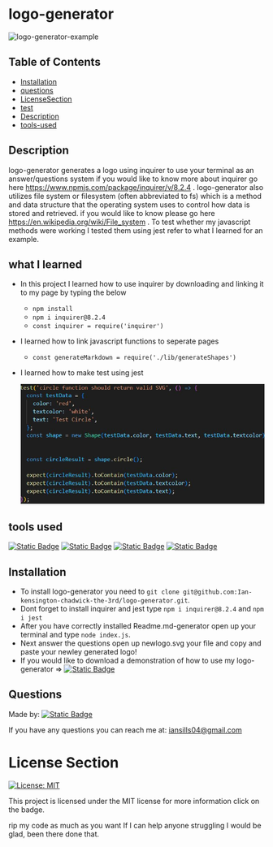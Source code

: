 # logo-generator

![logo-generator-example](./images/Untitled_%20Oct%2024,%202023%207_08%20PM.gif)


## Table of Contents

* [Installation](#installation)
* [questions](#questions)
* [LicenseSection](#license-section)
* [test](#test)
* [Description](#description)
* [tools-used](#tools-used)



## Description


logo-generator generates a logo using inquirer to use your terminal as an answer/questions system if you would like to know more about inquirer 
go here https://www.npmjs.com/package/inquirer/v/8.2.4 . 
logo-generator also utilizes file system or filesystem (often abbreviated to fs) which is a method and data structure that the operating system uses to control how data is stored and retrieved. if you would like to know please go here https://en.wikipedia.org/wiki/File_system .
To test whether my javascript methods were working I tested them using jest refer to what I learned for an example.

## what I learned

 * In this project I learned how to use inquirer by downloading and linking it to my page by typing the below
    * `npm install`
    * `npm i inquirer@8.2.4`
    * `const inquirer = require('inquirer')` 
 * I learned how to link javascript functions to seperate pages 
    * `const generateMarkdown = require('./lib/generateShapes')`
 * I learned how to make test using jest
    
    
    ![logo-test-example](./images/test.logo.JPG)
 

## tools used
[![Static Badge](https://img.shields.io/badge/node.js-red)](https://nodejs.org/en/download) 
[![Static Badge](https://img.shields.io/badge/inquirer-orange)](https://www.npmjs.com/package/inquirer/v/8.2.4) 
[![Static Badge](https://img.shields.io/badge/javascript-yellow)](https://developer.mozilla.org/en-US/docs/Web/JavaScript) 
[![Static Badge](https://img.shields.io/badge/jest-green)](https://jestjs.io/docs/getting-started) 


## Installation

* To install logo-generator you need to `git clone git@github.com:Ian-kensington-chadwick-the-3rd/logo-generator.git`.
* Dont forget to install inquirer and jest type `npm i inquirer@8.2.4` and `npm i jest`
* After you have correctly installed Readme.md-generator open up your terminal and type `node index.js`.
* Next answer the questions open up newlogo.svg your file and copy and paste your newley generated logo!
* If you would like to download a demonstration of how to use my logo-generator => [![Static Badge](https://img.shields.io/badge/logo_generator-demo-yellow)](https://drive.google.com/file/d/1WZ0hCtjHfjgnBSWcjQkyR4zDPg0x_VkP/view)
## Questions


Made by:    [![Static Badge](https://img.shields.io/badge/Ian_kensington_chadwick_the_3rd-2023_portfolio-blue)](https://ian-kensington-chadwick-the-3rd.github.io/IanSills-portfolio/)

If you have any questions you can reach me at: iansills04@gmail.com




# License Section

[![License: MIT](https://img.shields.io/badge/License-MIT-yellow.svg)](https://opensource.org/licenses/MIT) 

This project is licensed under the MIT license for more information click on the badge.

rip my code as much as you want If I can help anyone struggling I would be glad, been there done that.
